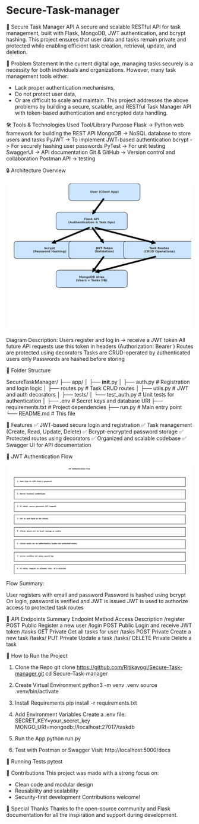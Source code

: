 # Secure-Task-manager
📌 Secure Task Manager API
A secure and scalable RESTful API for task management, built with Flask, MongoDB, JWT authentication, and bcrypt hashing. This project ensures that user data and tasks remain private and protected while enabling efficient task creation, retrieval, update, and deletion.

🧩 Problem Statement
In the current digital age, managing tasks securely is a necessity for both individuals and organizations. However, many task management tools either:
* Lack proper authentication mechanisms,
* Do not protect user data,
* Or are difficult to scale and maintain.
This project addresses the above problems by building a secure, scalable, and RESTful Task Manager API with token-based authentication and encrypted data handling.

🛠️ Tools & Technologies Used
Tool/Library	     Purpose
Flask	       ->    Python web framework for building the REST API
MongoDB      ->    NoSQL database to store users and tasks
PyJWT 	     ->    To implement JWT-based authentication
bcrypt	     ->    For securely hashing user passwords
PyTest       ->  	 For unit testing
SwaggerUI    ->	   API documentation
Git & GitHub ->	   Version control and collaboration
Postman	API  ->    testing


🔒 Architecture Overview

![Secure Task Manager Architecture](Secure_Task_Manager_Architecture.png)


Diagram Description:
Users register and log in → receive a JWT token
All future API requests use this token in headers (Authorization: Bearer <token>)
Routes are protected using decorators
Tasks are CRUD-operated by authenticated users only
Passwords are hashed before storing

📂 Folder Structure

SecureTaskManager/
├── app/
│   ├── __init__.py
│   ├── auth.py          # Registration and login logic
│   ├── routes.py        # Task CRUD routes
│   ├── utils.py         # JWT and auth decorators
│
├── tests/
│   └── test_auth.py     # Unit tests for authentication
│
├── .env                 # Secret keys and database URI
├── requirements.txt     # Project dependencies
├── run.py               # Main entry point
└── README.md            # This file

🚀 Features
✅ JWT-based secure login and registration
✅ Task management (Create, Read, Update, Delete)
✅ Bcrypt-encrypted password storage
✅ Protected routes using decorators
✅ Organized and scalable codebase
✅ Swagger UI for API documentation

🔐 JWT Authentication Flow

![JWT Flow](JWT_Auth_Flow_SecureTaskManager.png)

Flow Summary:

User registers with email and password
Password is hashed using bcrypt
On login, password is verified and JWT is issued
JWT is used to authorize access to protected task routes

📘 API Endpoints Summary
Endpoint	     Method	   Access	     Description
/register      POST	     Public	     Register a new user
/login	       POST	     Public	     Login and receive JWT token
/tasks	       GET	     Private	   Get all tasks for user
/tasks	       POST	     Private	   Create a new task
/tasks/<id>	   PUT	     Private	   Update a task
/tasks/<id>	   DELETE	   Private	   Delete a task

🔬 How to Run the Project

1. Clone the Repo
  git clone https://github.com/Ritikayogi/Secure-Task-manager.git
  cd Secure-Task-manager

3. Create Virtual Environment
  python3 -m venv .venv
  source .venv/bin/activate

4. Install Requirements
  pip install -r requirements.txt

5. Add Environment Variables
  Create a .env file:
    SECRET_KEY=your_secret_key
  MONGO_URI=mongodb://localhost:27017/taskdb

6. Run the App
  python run.py
  
7. Test with Postman or Swagger
  Visit: http://localhost:5000/docs

🧪 Running Tests
    pytest

    
📌 Contributions
This project was made with a strong focus on:
* Clean code and modular design
* Reusability and scalability
* Security-first development
Contributions welcome!

🙌 Special Thanks
Thanks to the open-source community and Flask documentation for all the inspiration and support during development.



